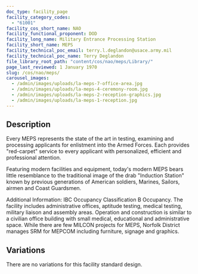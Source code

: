 ```yaml
---
doc_type: facility_page
facility_category_codes:
  - "61001"
facility_cos_short_name: NAO
facility_functional_proponent: DOD
facility_long_name: Military Entrance Processing Station
facility_short_name: MEPS
facility_technical_poc_email: terry.l.deglandon@usace.army.mil
facility_technical_poc_name: Terry Deglandon
file_library_root_path: "content/cos/nao/meps/Library/"
page_last_reviewed: 1 January 1970
slug: /cos/nao/meps/
carousel_images:
  - /admin/images/uploads/la-meps-7-office-area.jpg
  - /admin/images/uploads/la-meps-4-ceremony-room.jpg
  - /admin/images/uploads/la-meps-2-reception-graphics.jpg
  - /admin/images/uploads/la-meps-1-reception.jpg
---
```


## Description

Every MEPS represents the state of the art in testing, examining and processing applicants for enlistment into the Armed Forces. Each provides "red-carpet" service to every applicant with personalized, efficient and professional attention.

Featuring modern facilities and equipment, today's modern MEPS bears little resemblance to the traditional image of the drab "Induction Station" known by previous generations of American soldiers, Marines, Sailors, airmen and Coast Guardsmen.

Additional Information: IBC Occupancy Classification B Occupancy. The facility includes administrative offices, aptitude testing, medical testing, military liaison and assembly areas. Operation and construction is similar to a civilian office building with small medical, educational and administrative space. While there are few MILCON projects for MEPS, Norfolk District manages SRM for MEPCOM including furniture, signage and graphics.

## Variations

There are no variations for this facility standard design.
